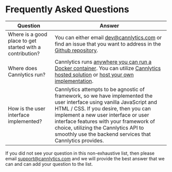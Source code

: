 # Frequently Asked Questions

| Question | Answer |
| -------- | -------|
| Where is a good place to get started with a contribution? | You can either email <dev@cannlytics.com> or find an issue that you want to address in the [Github repository](https://github.com/cannlytics/cannlytics/issues). |
| Where does Cannlytics run? | Cannlytics runs [anywhere you can run a Docker container](https://semaphoreci.com/community/tutorials/dockerizing-a-python-django-web-application). You can utilize [Cannlytics hosted solution](https://console.cannlytics.com) or [host your own implementation](/console/dev/development). |
| How is the user interface implemented? | Cannlytics attempts to be agnostic of framework, so we have implemented the user interface using vanilla JavaScript and HTML / CSS. If you desire, then you can implement a new user interface or user interface features with your framework of choice, utilizing the Cannlytics API to smoothly use the backend services that Cannlytics provides. |

If you did not see your question in this non-exhaustive list, then please email <support@cannlytics.com> and we will provide the best answer that we can and can add your question to the list.
